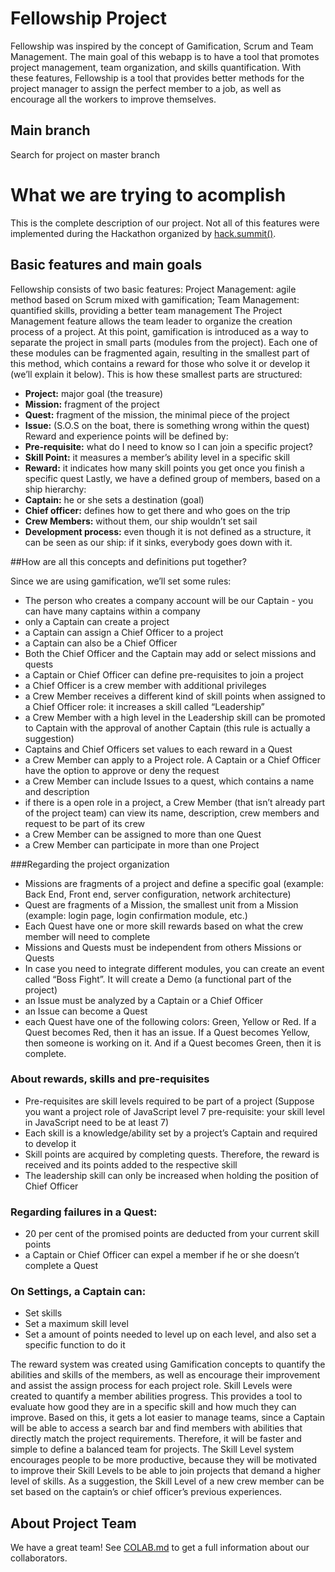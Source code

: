 # Fellowship Project

Fellowship was inspired by the concept of Gamification, Scrum and Team Management. The main goal of this webapp is to have a tool that promotes project management, team organization, and skills quantification. With these features, Fellowship is a tool that provides better methods for the project manager to assign the perfect member to a job, as well as encourage all the workers to improve themselves.

## Main branch

Search for project on master branch

# What we are trying to acomplish

This is the complete description of our project. Not all of this features were implemented during the Hackathon organized by [hack.summit()](https://www.koding.com/Hackathon).

## Basic features and main goals

Fellowship consists of two basic features:
Project Management: agile method based on Scrum mixed with gamification;
Team Management: quantified skills, providing a better team management
The Project Management feature allows the team leader to organize the creation process of a project. At this point, gamification is introduced as a way to separate the project in small parts (modules from the project). Each one of these modules can be fragmented again, resulting in the smallest part of this method, which contains a reward for those who solve it or develop it (we’ll explain it below).
This is how these smallest parts are structured:
* **Project:** major goal (the treasure)
* **Mission:** fragment of the project  
* **Quest:** fragment of the mission, the minimal piece of the project
* **Issue:** (S.O.S on the boat, there is something wrong within the quest)
Reward and experience points will be defined by:
* **Pre-requisite:** what do I need to know so I can join a specific project?  
* **Skill Point:** it measures a member’s ability level in a specific skill
* **Reward:** it indicates how many skill points you get once you finish a specific quest
Lastly, we have a defined group of members, based on a ship hierarchy:
* **Captain:** he or she sets a destination (goal)
* **Chief officer:** defines how to get there and who goes on the trip
* **Crew Members:** without them, our ship wouldn’t set sail
* **Development process:** even though it is not defined as a structure, it can be seen as our ship: if it sinks, everybody goes down with it.

##How are all this concepts and definitions put together?  

Since we are using gamification, we’ll set some rules:
* The person who creates a company account will be our Captain - you can have many captains within a company
* only a Captain can create a project
* a Captain can assign a Chief Officer to a project
* a Captain can also be a Chief Officer
* Both the Chief Officer and the Captain may add or select missions and quests
* a Captain or Chief Officer can define pre-requisites to join a project
* a Chief Officer is a crew member with additional privileges
* a Crew Member receives a different kind of skill points when assigned to a Chief Officer role: it increases a skill called “Leadership”
* a Crew Member with a high level in the Leadership skill can be promoted to Captain with the approval of another Captain (this rule is actually a suggestion)
* Captains and Chief Officers set values to each reward in a Quest
* a Crew Member can apply to a Project role. A Captain or a Chief Officer have the option to approve or deny the request
* a Crew Member can include Issues to a quest, which contains a name and description
* if there is a open role in a project, a Crew Member (that isn’t already part of the project team)  can view its name, description, crew members and request to be part of its crew
* a Crew Member can be assigned to more than one Quest
* a Crew Member can participate in more than one Project

###Regarding the project organization

* Missions are fragments of a project and define a specific goal (example: Back End, Front end, server configuration, network architecture)
* Quest are fragments of a Mission, the smallest unit from a Mission (example: login page, login confirmation module, etc.)
* Each Quest have one or more skill rewards based on what the crew member will need to complete
* Missions and Quests must be independent from others Missions or Quests  
* In case you need to integrate different modules, you can create an event called “Boss Fight”. It will create a Demo (a functional part of the project)
* an Issue must be analyzed by a Captain or a Chief Officer
* an Issue can become a Quest
* each Quest have one of the following colors: Green, Yellow or Red. If a Quest becomes Red, then it has an issue. If a Quest becomes Yellow, then someone is working on it. And if a Quest becomes Green, then it is complete.

### About rewards, skills and pre-requisites

* Pre-requisites are skill levels required to be part of a project (Suppose you want a project role of JavaScript level 7 pre-requisite: your skill level in JavaScript need to be at least 7)
* Each skill is a knowledge/ability set by a project’s Captain and required to develop it
* Skill points are acquired by completing quests. Therefore, the reward is received and its points added to the respective skill
* The leadership skill can only be increased when holding the position of Chief Officer

### Regarding failures in a Quest:

* 20 per cent of the promised points are deducted from your current skill points
* a Captain or Chief Officer can expel a member if he or she doesn’t complete a Quest

### On Settings, a Captain can:

* Set skills
* Set a maximum skill level
* Set a amount of points needed to level up on each level, and also set a specific function to do it

The reward system was created using Gamification concepts to quantify the abilities and skills of the members, as well as encourage their improvement and assist the assign process for each project role. Skill Levels were created to quantify a member abilities progress. This provides a tool to evaluate how good they are in a specific skill and how much they can improve. Based on this, it gets a lot easier to manage teams, since a Captain will be able to access a search bar and find members with abilities that directly match the project requirements. Therefore, it will  be faster and simple to define a balanced team for projects.
The Skill Level system encourages people to be more productive, because they will be motivated to improve their Skill Levels to be able to join projects that demand a higher level of skills.
As a suggestion, the Skill Level of a new crew member can be set based on the captain’s or chief officer’s previous experiences.


## About Project Team

We have a great team! See [COLAB.md](COLAB.md) to get a full information about our collaborators.
